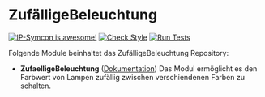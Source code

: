 # ZufälligeBeleuchtung

[![IP-Symcon is awesome!](https://img.shields.io/badge/IP--Symcon-5.0-blue.svg)](https://www.symcon.de)
[![Check Style](https://github.com/TillBrede/ZufaelligeBeleuchtung/workflows/Check%20Style/badge.svg)](https://github.com/TillBrede/ZufaelligeBeleuchtung/actions)
[![Run Tests](https://github.com/TillBrede/ZufaelligeBeleuchtung/workflows/Run%20Tests/badge.svg)](https://github.com/TillBrede/ZufaelligeBeleuchtung/actions)

Folgende Module beinhaltet das ZufälligeBeleuchtung Repository:

- __ZufaelligeBeleuchtung__ ([Dokumentation](ZufaelligeBeleuchtung))
	Das Modul ermöglicht es den Farbwert von Lampen zufällig zwischen verschiendenen Farben zu schalten.